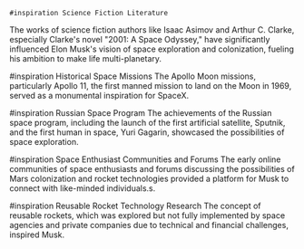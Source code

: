     #inspiration Science Fiction Literature
The works of science fiction authors like Isaac Asimov and Arthur C. Clarke, especially Clarke's novel "2001: A Space Odyssey," have significantly influenced Elon Musk's vision of space exploration and colonization, fueling his ambition to make life multi-planetary.

#inspiration Historical Space Missions
The Apollo Moon missions, particularly Apollo 11, the first manned mission to land on the Moon in 1969, served as a monumental inspiration for SpaceX.

#inspiration Russian Space Program
The achievements of the Russian space program, including the launch of the first artificial satellite, Sputnik, and the first human in space, Yuri Gagarin, showcased the possibilities of space exploration.

#inspiration Space Enthusiast Communities and Forums
The early online communities of space enthusiasts and forums discussing the possibilities of Mars colonization and rocket technologies provided a platform for Musk to connect with like-minded individuals.s.

#inspiration Reusable Rocket Technology Research
The concept of reusable rockets, which was explored but not fully implemented by space agencies and private companies due to technical and financial challenges, inspired Musk.

